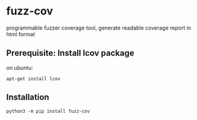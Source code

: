 
# fuzz-cov

programmable fuzzer coverage tool, generate readable coverage report in html format 

## Prerequisite: Install lcov package

on ubuntu:

```shell
apt-get install lcov
```

## Installation

```shell
python3 -m pip install fuzz-cov
```

